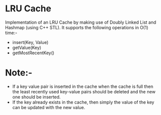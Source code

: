 # LRU Cache
Implementation of an LRU Cache by making use of Doubly Linked List and Hashmap (using C++ STL).
It supports the following operations in O(1) time:-
- insert(Key, Value)
- getValue(Key)
- getMostRecentKey()

# Note:- 
- If a key value pair is inserted in the cache when the cache is full then the least recently used key-value pairs should be deleted and the new one should be inserted.
- If the key already exists in the cache, then simply the value of the key can be updated with the new value.
